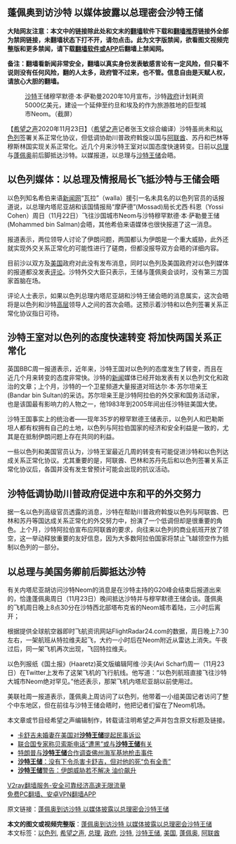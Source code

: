  <h2>蓬佩奥到访沙特 以媒体披露以总理密会沙特王储</h2> <p class="notice"><b>大陆网友注意：本文中的链接除此处和文末的<a href="https://github.com/bannedbook/fanqiang" >翻墙</a>软件下载和<a href="https://github.com/killgcd/justmysocks/blob/master/README.md">翻墙推荐</a>链接外全部为禁网链接，未翻墙状态下打不开，请勿点击。此为文字版禁闻，欲看图文视频完整版和更多禁闻，请下载<a href="https://github.com/bannedbook/fanqiang">翻墙软件或APP</a>后翻墙上禁闻网。</p><p>备注：翻墙看新闻非常安全，翻墙以真实身份发表敏感言论有一定风险，但只看不说则没有任何风险，翻的人太多，政府管不过来，也不管。信息自由是天赋人权，请放心大胆的翻墙。</b></p>  <div class="entry"> <figure><figcaption><a href="https://www.bannedbook.org/bnews/tag/%e6%b2%99%e7%89%b9/" class="st_tag internal_tag" rel="tag" title="标签 沙特 下的日志">沙特</a>王储穆罕默德·本·萨勒曼2020年10月宣布，沙特<a href="https://www.bannedbook.org/bnews/tag/%e6%94%bf%e5%ba%9c/" class="st_tag internal_tag" rel="tag" title="标签 政府 下的日志">政府</a>计划耗资5000亿美元，建设一个延伸至约旦和埃及的作为旅游胜地的巨型城市Neom。（截屏）</figcaption></figure> <p>【<span class='wp_keywordlink_affiliate'><a href="https://www.soundofhope.org" title="希望之声" target="_blank">希望之声</a></span>2020年11月23日】（<a href="https://www.bannedbook.org/bnews/tag/%e5%b8%8c%e6%9c%9b%e4%b9%8b%e5%a3%b0/" class="st_tag internal_tag" rel="tag" title="标签 希望之声 下的日志">希望之声</a>记者张玉文综合编译）沙特虽尚未和<a href="https://www.bannedbook.org/bnews/tag/%e4%bb%a5%e8%89%b2%e5%88%97/" class="st_tag internal_tag" rel="tag" title="标签 以色列 下的日志">以色列</a>签署关系正常化协议，但低调协助川普政府斡旋以国与<a href="https://www.bannedbook.org/bnews/tag/%E9%98%BF%E8%81%94%E9%85%8B/" class="st_tag internal_tag" rel="tag" title="标签 阿联酋 下的日志">阿联酋</a>、苏丹和巴林等穆斯林国实现关系正常化。近几个月来沙特王室对以国态度快速转变。日前以<a href="https://www.bannedbook.org/bnews/tag/%e6%80%bb%e7%90%86/" class="st_tag internal_tag" rel="tag" title="标签 总理 下的日志">总理</a>与<a href="https://www.bannedbook.org/bnews/tag/%E8%93%AC%E4%BD%A9%E5%A5%A5/" class="st_tag internal_tag" rel="tag" title="标签 蓬佩奥 下的日志">蓬佩奥</a>前后脚抵达沙特。以媒报道，以总理与<a href="https://www.bannedbook.org/bnews/tag/%E6%B2%99%E7%89%B9%E7%8E%8B%E5%82%A8/" class="st_tag internal_tag" rel="tag" title="标签 沙特王储 下的日志">沙特王储</a>会晤。</p> <h2><strong>以色列媒体：以总理及情报局长飞抵沙特与王储会晤</strong></h2> <p>以色列知名希伯来语<span class='wp_keywordlink_affiliate'><a href="https://www.bannedbook.org/" title="新闻网">新闻网</a></span>“瓦拉”（walla）援引一名未具名的以色列官员的话报道说，以总理内塔尼亚胡和该国情报局“摩萨德”(Mossad)局长尤西·科恩（Yossi Cohen）周日（11月22日）飞往沙国城市Neom与沙特穆罕默德·本·萨勒曼王储(Mohammed bin Salman)会晤，其他希伯来语媒体也很快报道了这一消息。</p> <p>报道表示，两位领导人讨论了伊朗问题，两国都认为伊朗是一个重大威胁，此外还就实现外交关系正常化的可能性进行了磋商，但都没报导双方会晤的详细内容。</p>  <p>目前沙以双方及<a href="https://www.bannedbook.org/bnews/tag/%e7%be%8e%e5%9b%bd/" class="st_tag internal_tag" rel="tag" title="标签 美国 下的日志">美国</a>政府对此没有发布消息，同时以色列及美国政府对以色列媒体的报道都没发表<span class='wp_keywordlink_affiliate'><a href="https://www.bannedbook.org/bnews/comments/" title="新闻评论" target="_blank">评论</a></span>。沙特外交大臣只表示，王储与蓬佩奥会谈时，没有第三方国家首脑在场。</p> <p>评论人士表示，如果以色列总理内塔尼亚胡和沙特王储会晤的消息属实，这次会晤将是以色列和沙特<span class='wp_keywordlink_affiliate'><a href="https://www.bannedbook.org/bnews/ccpdope/" title="中共高层内幕" target="_blank">高层</a></span>领导人之间的首次会晤。这预示着沙特和以色列签署关系正常化协议指日可待。</p> <h2><strong>沙特王室对以色列的态度快速转变 将加快两国关系正常化</strong></h2> <p>英国BBC周一报道表示，近年来，沙特王国对以色列的态度发生了转变，而且在近几个月来转变的态度非常快。沙特的<span class='wp_keywordlink_affiliate'><a href="https://www.bannedbook.org/" title="新闻">新闻</a></span>媒体已经开始发表有关以色列文化和政治的文章；上个月，沙特的一个卫星频道大量报道对班达尔·本·苏尔坦亲王(Bandar bin Sultan)的采访。苏尔坦亲王是沙特阿拉伯的外交家和国务活动家，也是该国最有影响力的人物之一，他1983年到2005年间出任沙特驻美国大使。</p>  <p>沙特王国事实上的统治者——现年35岁的穆罕默德王储表示，以色列人和巴勒斯坦人都有权拥有自己的土地，以色列与阿拉伯国家的经济和安全利益是一致的，尤其是在抵制伊朗问题上存在共同的利益。</p> <p>一些以色列和美国官员认为，沙特王室最近几周的转变有可能促进沙特和以色列达成关系正常化协议。尤其重要的是，阿联酋、巴林和苏丹先后和以色列签署关系正常化协议后，各国并没有发生曾预计可能会出现的抗议活动。</p> <h2><strong>沙特低调协助川普政府促进中东和平的外交努力</strong></h2> <p>据一名以色列高级官员透露的消息，沙特在帮助川普政府斡旋以色列与阿联酋、巴林和苏丹等国达成关系正常化的外交努力中，扮演了一个低调但却是很重要的角色。上个月，沙特阿拉伯宣布应阿联酋的要求，向往来以色列的商业航班开放了领空，这一举动释放重要的友好信息，因为大多数阿拉伯国家将禁止飞越领空作为抵制以色列的一部分。</p>  <h2><strong>以总理与美国务卿前后脚抵达沙特</strong></h2> <p>有关内塔尼亚胡访问沙特Neom的消息是在沙特主持的G20峰会结束后报道出来的，恰逢蓬佩奥周日（11月23日）晚间抵达沙特并与穆罕默德王储会谈。蓬佩奥的飞机周日晚上8点30分在沙特西北部塔布克省的Neom城市着陆，三小时后离开；</p> <p>根据提供全球航空器即时飞航资讯网站FlightRadar24.com的数据，周日晚上7:30左右，一架航班从特拉维夫起飞，大约一小时后在Neom附近从雷达上消失。午夜过后，同一架飞机再次出现，飞回特拉维夫。</p> <p>以色列报纸《国土报》(Haaretz)英文版编辑阿维·沙夫(Avi Scharf)周一（11月23日）在Twitter上发布了这架飞机的飞行航线。他写道：“以色列航班直接飞往沙特大城市Neom绝对罕见。”他还表示，那架飞机内塔尼亚胡以前使用过。</p>  <p>美联社周一报道表示，蓬佩奥上周访问了以色列，他带着一小组美国记者访问了整个中东地区，但在前往与沙特王储会晤时，他把记者们留在了Neom机场。</p> <p>本文章或节目经希望之声编辑制作，转载请注明希望之声并包含原文标题及链接。</p> <ul class='op-related-articles' title='相关阅读'> <li><a href='https://www.bannedbook.org/bnews/worldnews/20201021/1417355.html' target='_blank'>卡舒吉未婚妻在美国对<b>沙特王储</b>提起民事诉讼</a></li> <li><a href='https://www.bannedbook.org/bnews/worldnews/usa/20200123/1263424.html' target='_blank'>联合国专家称贝索斯电话“遭黑”或与<b>沙特王储</b>有关</a></li> <li><a href='https://www.bannedbook.org/bnews/worldnews/usa/20191210/1238017.html' target='_blank'>特朗普与<b>沙特王储</b>合作调查佛州海军基地枪击事件</a></li> <li><a href='https://www.bannedbook.org/bnews/baitai/20191002/1200714.html' target='_blank'><b>沙特王储</b>：没有下令杀害卡舒吉，但对他的死“负有全责”</a></li> <li><a href='https://www.bannedbook.org/bnews/baitai/20191001/1200273.html' target='_blank'><b>沙特王储</b>警告：伊朗威胁若不解决 油价飙升</a></li> </ul> <p class="texttj"> <a href="https://www.bannedbook.org/forum23/topic22702.html" target="_blank">V2ray翻墙服务-安全可靠经济高速无限流量</a><br/> <a href="https://github.com/bannedbook/fanqiang/wiki/%E7%A6%81%E9%97%BB%E7%BD%91%E5%AE%89%E5%8D%93%E7%BF%BB%E5%A2%99%E6%96%B0%E9%97%BBAPP" target="_blank">免费PC翻墙、安卓VPN翻墙APP</a></p><p>原文链接：<a class="src_link"  href="https://www.soundofhope.org/post/446146" target="_blank">蓬佩奥到访沙特 以媒体披露以总理密会沙特王储</a></p><a name='sharetosocial'></a>       <div><b>本文的图文或视频完整版</b>：<a href='https://www.bannedbook.org/bnews/comments/20201124/1436023.html'>蓬佩奥到访沙特 以媒体披露以总理密会沙特王储</a></div>  </div><!--END ENTRY--> <div class="postfooter"> <div>本文标签：<a href="https://www.bannedbook.org/bnews/tag/%e4%bb%a5%e8%89%b2%e5%88%97/" rel="tag">以色列</a>, <a href="https://www.bannedbook.org/bnews/tag/%e5%b8%8c%e6%9c%9b%e4%b9%8b%e5%a3%b0/" rel="tag">希望之声</a>, <a href="https://www.bannedbook.org/bnews/tag/%e6%80%bb%e7%90%86/" rel="tag">总理</a>, <a href="https://www.bannedbook.org/bnews/tag/%e6%94%bf%e5%ba%9c/" rel="tag">政府</a>, <a href="https://www.bannedbook.org/bnews/tag/%e6%b2%99%e7%89%b9/" rel="tag">沙特</a>, <a href="https://www.bannedbook.org/bnews/tag/%E6%B2%99%E7%89%B9%E7%8E%8B%E5%82%A8/" rel="tag">沙特王储</a>, <a href="https://www.bannedbook.org/bnews/tag/%e7%be%8e%e5%9b%bd/" rel="tag">美国</a>, <a href="https://www.bannedbook.org/bnews/tag/%E8%93%AC%E4%BD%A9%E5%A5%A5/" rel="tag">蓬佩奥</a>, <a href="https://www.bannedbook.org/bnews/tag/%E9%98%BF%E8%81%94%E9%85%8B/" rel="tag">阿联酋</a></div>  </div><!--END POSTFOOTER--> 